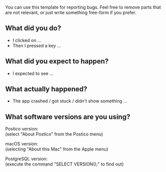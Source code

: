 You can use this template for reporting bugs.
Feel free to remove parts that are not relevant, or just write something free-form if you prefer.

## What did you do?

- I clicked on ...
- Then I pressed a key ...

## What did you expect to happen?

- I expected to see ...

## What actually happened?

- The app crashed / got stuck / didn't show something ...

## What software versions are you using?

Postico version:  
(select "About Postico" from the Postico menu)

macOS version:  
(selecting "About this Mac" from the Apple menu)

PostgreSQL version:  
(execute the command "SELECT VERSION();" to find out)
